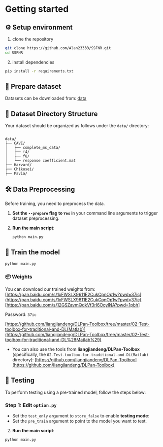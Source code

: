# Getting started

## ⚙️ Setup environment

1. clone the repository

```bash
git clone https://github.com/Alan23333/SSFNR.git
cd SSFNR
```

2. install dependencies

```bash
pip install -r requirements.txt
```

## 🧠 Prepare dataset

Datasets can be downloaded from: [data](https://pan.baidu.com/s/12GSZavmQdkVf3rI6OoylNA?pwd=1pbh)


## 🧱 Dataset Directory Structure

Your dataset should be organized as follows under the `data/` directory:

```

data/
├── CAVE/
│   ├── complete_ms_data/
│   ├── f4/
│   ├── f8/
│   └── response coefficient.mat
├── Harvard/
├── Chikusei/
├── Pavia/

```

## 🛠️ Data Preprocessing

Before training, you need to preprocess the data.

1. **Set the `--prepare` flag to `Yes`** in your command line arguments to trigger dataset preprocessing.

2. **Run the main script**:
   ```bash
   python main.py


## 🚀 Train the model

```bash
python main.py
```


### 📦 Weights

You can download our trained weights from:
[https://pan.baidu.com/s/1xFWSLX9611E2CukCpnOp1w?pwd=37ic](https://pan.baidu.com/s/1xFWSLX9611E2CukCpnOp1w?pwd=37ic)
[https://pan.baidu.com/s/12GSZavmQdkVf3rI6OoylNA?pwd=1pbh]

Password: `37ic`


  [https://github.com/liangjiandeng/DLPan-Toolbox/tree/master/02-Test-toolbox-for-traditional-and-DL(Matlab)](https://github.com/liangjiandeng/DLPan-Toolbox/tree/master/02-Test-toolbox-for-traditional-and-DL%28Matlab%29)
* You can also use the tools from **liangjiandeng/DLPan-Toolbox** (specifically, the `02-Test-toolbox-for-traditional-and-DL(Matlab)` directory):
  [https://github.com/liangjiandeng/DLPan-Toolbox](https://github.com/liangjiandeng/DLPan-Toolbox)



## 🧪 Testing

To perform testing using a pre-trained model, follow the steps below:

### Step 1: Edit `option.py`

- Set the `test_only` argument to `store_false` to enable **testing mode**:
- Set the `pre_train` argument to point to the model you want to test.

2. **Run the main script**:

```bash
python main.py
```



